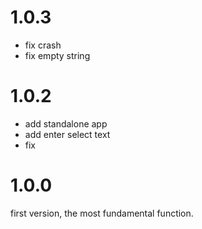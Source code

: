 # 1.0.3
- fix crash
- fix empty string

# 1.0.2
- add standalone app
- add enter select text
- fix

# 1.0.0

first version, the most fundamental function.